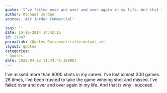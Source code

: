 ```yaml
---
quote: 'I’ve failed over and over and over again in my life. And that is why I succeed.'
author: Michael Jordan
source: 'Air Jordan Commercial'

tags: ''
date: 10-10-2014 14:42:15
id: 21047
permalink: /Quotes-Database/:title:output_ext
layout: quotes
categories:
- Quotes
date: 2023-04-23 11:44:45.180083
---
```

I’ve missed more than 9000 shots in my career. I’ve lost almost 300 games. 26 times, I’ve been trusted to take the game winning shot and missed. I’ve failed over and over and over again in my life. And that is why I succeed.